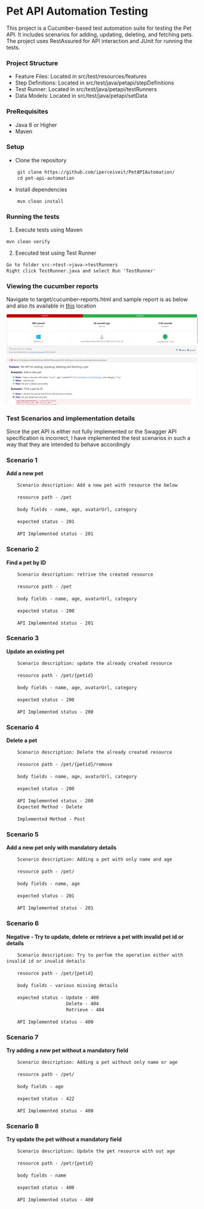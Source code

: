 # Pet API Automation Testing

This project is a Cucumber-based test automation suite for testing the Pet API. It includes scenarios for adding, updating, deleting, and fetching pets. The project uses RestAssured for API interaction and JUnit for running the tests.

### Project Structure

 - Feature Files: Located in src/test/resources/features
 - Step Definitions: Located in src/test/java/petapi/stepDefinitions
 - Test Runner: Located in src/test/java/petapi/testRunners
 - Data Models: Located in src/test/java/petapi/setData

### PreRequisites

 - Java 8 or Higher
 - Maven

### Setup

 - Clone the repository

```
    git clone https://github.com/iperceiveit/PetAPIAutomation/
    cd pet-api-automation
```
 - Install dependencies
```
    mvn clean install
```

### Running the tests

1. Execute tests using Maven
``` 
mvn clean verify
```
2. Executed test using Test Runner

```
Go to folder src->test->java->testRunners
Right click TestRunner.java and select Run 'TestRunner'
```
### Viewing the cucumber reports

Navigate to target/cucumber-reports.html and sample report is as below and also its available in [this](report/cucumber-reports.html) location

![Report](report/Sample_report.jpg)

### Test Scenarios and implementation details

Since the pet API is either not fully implemented or the Swagger API specification is incorrect, I have implemented the test scenarios in such a way that they are intended to behave accordingly

### Scenario 1

 **Add a new pet**

        Scenario description: Add a new pet with resource the below

        resource path - /pet

        body fields - name, age, avatarUrl, category

        expected status - 201

        API Implemented status - 201

### Scenario 2

 **Find a pet by ID**

        Scenario description: retrive the created resource

        resource path - /pet

        body fields - name, age, avatarUrl, category

        expected status - 200

        API Implemented status - 201

### Scenario 3

**Update an existing pet**

        Scenario description: update the already created resource

        resource path - /pet/{petid}

        body fields - name, age, avatarUrl, category

        expected status - 200

        API Implemented status - 200


### Scenario 4

**Delete a pet**

        Scenario description: Delete the already created resource

        resource path - /pet/{petid}/remove

        body fields - name, age, avatarUrl, category

        expected status - 200

        API Implemented status - 200
        Expected Method - Delete
        
        Implemented Method - Post


### Scenario 5

**Add a new pet only with mandatory details**

        Scenario description: Adding a pet with only name and age

        resource path - /pet/

        body fields - name, age

        expected status - 201

        API Implemented status - 201

### Scenario 6

**Negative - Try to update, delete or retrieve a pet with invalid pet id or details**

        Scenario description: Try to perfom the operation either with invalid id or invalid details

        resource path - /pet/{petid}

        body fields - various missing details

        expected status - Update - 400
                          Delete - 404
                          Retrieve - 404

        API Implemented status - 400

### Scenario 7

**Try adding a new pet without a mandatory field**

        Scenario description: Adding a pet without only name or age

        resource path - /pet/

        body fields - age

        expected status - 422

        API Implemented status - 400

### Scenario 8

**Try update the pet without a mandatory field**

        Scenario description: Update the pet resource with out age

        resource path - /pet/{petid}

        body fields - name

        expected status - 400

        API Implemented status - 400

